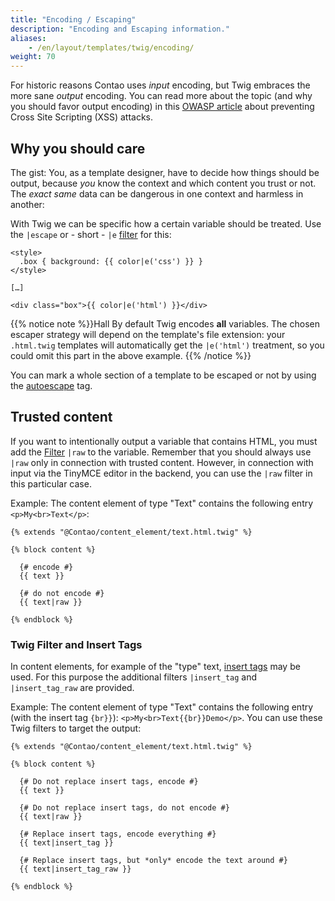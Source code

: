 ```yaml
---
title: "Encoding / Escaping"
description: "Encoding and Escaping information."
aliases:
    - /en/layout/templates/twig/encoding/
weight: 70
---
```



For historic reasons Contao uses *input* encoding, but Twig embraces the more sane *output* encoding. You can read more about the topic 
(and why you should favor output encoding) in this [OWASP article](https://cheatsheetseries.owasp.org/cheatsheets/Cross_Site_Scripting_Prevention_Cheat_Sheet.html#rule-0-never-insert-untrusted-data-except-in-allowed-locations) about preventing Cross Site Scripting (XSS) attacks.


## Why you should care

The gist: You, as a template designer, have to decide how things should be output, because *you* know the context and which content you 
trust or not. The *exact same* data can be dangerous in one context and harmless in another:

With Twig we can be specific how a certain variable should be treated. Use the `|escape` or - short - `|e` 
[filter](https://twig.symfony.com/doc/3.x/filters/escape.html) for this:

```twig
<style>
  .box { background: {{ color|e('css') }} }
</style>

[…]

<div class="box">{{ color|e('html') }}</div>
```

{{% notice note %}}Hall
By default Twig encodes **all** variables. The chosen escaper strategy will depend on the template's file extension: your `.html.twig`
templates will automatically get the `|e('html')` treatment, so you could omit this part in the above example.
{{% /notice %}}

You can mark a whole section of a template to be escaped or not by using the [autoescape](https://twig.symfony.com/doc/3.x/tags/autoescape.html) tag.


## Trusted content

If you want to intentionally output a variable that contains HTML, you must add the 
[Filter](https://twig.symfony.com/doc/3.x/filters/raw.html) `|raw` to the variable. Remember that you should always use `|raw` only in 
connection with trusted content. However, in connection with input via the TinyMCE editor in the backend, you can use the `|raw` filter in 
this particular case.

Example: The content element of type "Text" contains the following entry `<p>My<br>Text</p>`:

```twig
{% extends "@Contao/content_element/text.html.twig" %}

{% block content %}

  {# encode #}
  {{ text }}

  {# do not encode #}
  {{ text|raw }}

{% endblock %}
```


### Twig Filter and Insert Tags

In content elements, for example of the "type" text, [insert tags](/en/article-management/insert-tags/) may be used. For this purpose the 
additional filters `|insert_tag` and `|insert_tag_raw` are provided.

Example: The content element of type "Text" contains the following entry (with the insert tag `{br}}`): `<p>My<br>Text{{br}}Demo</p>`. 
You can use these Twig filters to target the output:

```twig
{% extends "@Contao/content_element/text.html.twig" %}

{% block content %}

  {# Do not replace insert tags, encode #}
  {{ text }}

  {# Do not replace insert tags, do not encode #}
  {{ text|raw }}

  {# Replace insert tags, encode everything #}
  {{ text|insert_tag }}

  {# Replace insert tags, but *only* encode the text around #}
  {{ text|insert_tag_raw }}

{% endblock %}
```